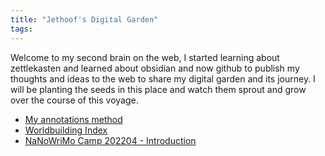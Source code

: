 ```yaml
---
title: "Jethoof's Digital Garden"
tags: 
---
```

Welcome to my second brain on the web, I started learning about zettlekasten and learned about obsidian and now github to publish my thoughts and ideas to the web to share my digital garden and its journey. I will be planting the seeds in this place and watch them sprout and grow over the course of this voyage.

- [My annotations method](notes/Legends.md)
- [Worldbuilding Index](moc/Worldbuilding%20Index.md)
- [NaNoWriMo Camp 202204 - Introduction](nanowrimo/202204/Introduction.md)